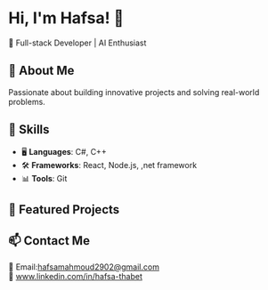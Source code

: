 # Hi, I'm Hafsa! 👋  
🚀 Full-stack Developer | AI Enthusiast  

## 🌟 About Me  
Passionate about building innovative projects and solving real-world problems.

## 🚀 Skills  
- 🖥️ **Languages**: C#, C++  
- 🛠️ **Frameworks**: React, Node.js, ,net framework 
- 📊 **Tools**: Git 

## 📂 Featured Projects  


## 📫 Contact Me  
📧 Email:hafsamahmoud2902@gmail.com  
💼 www.linkedin.com/in/hafsa-thabet


